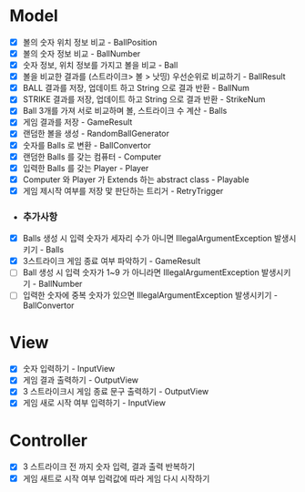 # Model
- [x] 볼의 숫자 위치 정보 비교 - BallPosition
- [x] 볼의 숫자 정보 비교 - BallNumber
- [x] 숫자 정보, 위치 정보를 가지고 볼을 비교 - Ball
- [x] 볼을 비교한 결과를 (스트라이크> 볼 > 낫띵) 우선순위로 비교하기 - BallResult
- [x] BALL 결과를 저장, 업데이트 하고 String 으로 결과 반환  - BallNum
- [x] STRIKE 결과를 저장, 업데이트 하고 String 으로 결과 반환 - StrikeNum
- [x] Ball 3개를 가져 서로 비교하며 볼, 스트라이크 수 계산 - Balls
- [x] 게임 결과를 저장 - GameResult
- [x] 랜덤한 볼을 생성 - RandomBallGenerator
- [x] 숫자를 Balls 로 변환 - BallConvertor
- [x] 랜덤한 Balls 를 갖는 컴퓨터 - Computer
- [x] 입력한 Balls 를 갖는 Player - Player
- [x] Computer 와 Player 가 Extends 하는 abstract class - Playable 
- [x] 게임 제시작 여부를 저장 맟 판단하는 트리거 - RetryTrigger
- ### 추가사항
- [x] Balls 생성 시 입력 숫자가 세자리 수가 아니면 IllegalArgumentException 발생시키기 - Balls
- [x] 3스트라이크 게임 종료 여부 파악하기 - GameResult
- [ ] Ball 생성 시 입력 숫자가 1~9 가 아니라면 IllegalArgumentException 발생시키기 - BallNumber
- [ ] 입력한 숫자에 중복 숫자가 있으면 IllegalArgumentException 발생시키기 - BallConvertor

# View
- [x] 숫자 입력하기 - InputView
- [x] 게임 결과 출력하기 - OutputView
- [x] 3 스트라이크시 게임 종료 문구 출력하기 - OutputView
- [x] 게임 새로 시작 여부 입력하기 - InputView

# Controller
- [x] 3 스트라이크 전 까지 숫자 입력, 결과 출력 반복하기
- [x] 게임 새트로 시작 여부 입력값에 따라 게임 다시 시작하기